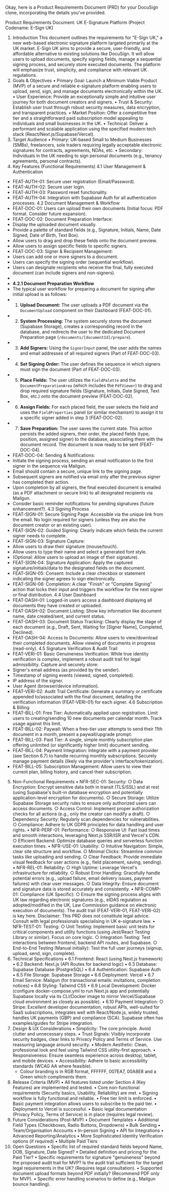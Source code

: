 Okay, here is a Product Requirements Document (PRD) for your DocuSign clone, incorporating the details you've provided.

Product Requirements Document: UK E-Signature Platform (Project Codename: E-Sign UK)
1. Introduction
This document outlines the requirements for "E-Sign UK," a new web-based electronic signature platform targeted primarily at the UK market. E-Sign UK aims to provide a secure, user-friendly, and affordable alternative to existing solutions like DocuSign. It will allow users to upload documents, specify signing fields, manage a sequential signing process, and securely store executed documents. The platform will emphasize trust, simplicity, and compliance with relevant UK regulations.
2. Goals & Objectives
    • Primary Goal: Launch a Minimum Viable Product (MVP) of a secure and reliable e-signature platform enabling users to upload, send, sign, and manage documents electronically within the UK.
    • User Experience: Provide an exceptionally simple and intuitive user journey for both document creators and signers.
    • Trust & Security: Establish user trust through robust security measures, data encryption, and transparent practices.
    • Market Position: Offer a competitive free tier and a straightforward paid subscription model appealing to individuals and small businesses in the UK.
    • Technical: Deliver a performant and scalable application using the specified modern tech stack (React/Next.js/Supabase/Vercel).
3. Target Audience
    • Primary: UK-based Small to Medium Businesses (SMBs), freelancers, sole traders requiring legally acceptable electronic signatures for contracts, agreements, NDAs, etc.
    • Secondary: Individuals in the UK needing to sign personal documents (e.g., tenancy agreements, personal contracts).
4. Key Features (Functional Requirements)
4.1 User Management & Authentication
* FEAT-AUTH-01: Secure user registration (Email/Password).
* FEAT-AUTH-02: Secure user login.
* FEAT-AUTH-03: Password reset functionality.
* FEAT-AUTH-04: Integration with Supabase Auth for all authentication processes.
4.2 Document Management & Workflow
* FEAT-DOC-01: Users can upload their own documents (Initial focus: PDF format. Consider future expansion).
* FEAT-DOC-02: Document Preparation Interface:
* Display the uploaded document visually.
* Provide a palette of standard fields (e.g., Signature, Initials, Name, Date Signed, Date of Birth, Text Box).
* Allow users to drag and drop these fields onto the document preview.
* Allow users to assign specific fields to specific signers.
* FEAT-DOC-03: Signer & Recipient Management:
* Users can add one or more signers to a document.
* Users can specify the signing order (sequential workflow).
* Users can designate recipients who receive the final, fully executed document (can include signers and non-signers).
*
* **4.2.1 Document Preparation Workflow**
* The typical user workflow for preparing a document for signing after initial upload is as follows:
* 1.  **Upload Document:** The user uploads a PDF document via the `DocumentUpload` component on their Dashboard (FEAT-DOC-01).
* 2.  **System Processing:** The system securely stores the document (Supabase Storage), creates a corresponding record in the database, and redirects the user to the dedicated Document Preparation page (`/documents/[documentId]/prepare`).
* 3.  **Add Signers:** Using the `SignerInput` panel, the user adds the names and email addresses of all required signers (Part of FEAT-DOC-03).
* 4.  **Set Signing Order:** The user defines the sequence in which signers must sign the document (Part of FEAT-DOC-03).
* 5.  **Place Fields:** The user utilizes the `FieldPalette` and the `DocumentPreparationArea` (which includes the `PdfViewer`) to drag and drop required signature fields (Signature, Initials, Date Signed, Text Box, etc.) onto the document preview (FEAT-DOC-02).
* 6.  **Assign Fields:** For each placed field, the user selects the field and uses the `FieldProperties` panel (or similar mechanism) to assign it to a specific signer added in step 3 (FEAT-DOC-02).
* 7.  **Save Preparation:** The user saves the current state. This action persists the added signers, their order, the placed fields (type, position, assigned signer) to the database, associating them with the document record. The document is now ready to be sent (FEAT-DOC-04).
* FEAT-DOC-04: Sending & Notifications:
* Initiate the signing process, sending an email notification to the first signer in the sequence via Mailgun.
* Email should contain a secure, unique link to the signing page.
* Subsequent signers are notified via email only after the previous signer has completed their action.
* Upon completion by all signers, the final executed document is emailed (as a PDF attachment or secure link) to all designated recipients via Mailgun.
* Consider basic reminder notifications for pending signatures (future enhancement?).
4.3 Signing Process
* FEAT-SIGN-01: Secure Signing Page: Accessible via the unique link from the email. No login required for signers (unless they are also the document creator or an existing user).
* FEAT-SIGN-02: Guided Signing: Clearly indicate which fields the current signer needs to complete.
* FEAT-SIGN-03: Signature Capture:
* Allow users to draw their signature (mouse/touch).
* Allow users to type their name and select a generated font style.
* (Optional: Allow users to upload an image of their signature).
* FEAT-SIGN-04: Signature Application: Apply the captured signature/initials/data to the designated fields on the document.
* FEAT-SIGN-05: Consent: Include a clear checkbox or statement indicating the signer agrees to sign electronically.
* FEAT-SIGN-06: Completion: A clear "Finish" or "Complete Signing" action that locks their input and triggers the workflow for the next signer or final distribution.
4.4 User Dashboard
* FEAT-DASH-01: Logged-in users access a dashboard displaying all documents they have created or uploaded.
* FEAT-DASH-02: Document Listing: Show key information like document name, date created/sent, and current status.
* FEAT-DASH-03: Document Status Tracking: Clearly display the stage of each document (e.g., Draft, Sent, Waiting for [Signer Name], Completed, Declined).
* FEAT-DASH-04: Access to Documents: Allow users to view/download their completed documents. Allow viewing of documents in progress (read-only).
4.5 Signature Verification & Audit Trail
* FEAT-VERI-01: Basic Genuineness Verification: While true identity verification is complex, implement a robust audit trail for legal admissibility. Capture and securely store:
* Signer's email address (as provided by the sender).
* Timestamp of signing events (viewed, signed, completed).
* IP address of the signer.
* User Agent (browser/device information).
* FEAT-VERI-02: Audit Trail Certificate: Generate a summary or certificate appended to/associated with the final document, detailing the verification information (FEAT-VERI-01) for each signer.
4.6 Subscription & Billing
* FEAT-BILL-01: Free Tier: Automatically applied upon registration. Limit users to creating/sending 10 new documents per calendar month. Track usage against this limit.
* FEAT-BILL-02: Paywall: When a free-tier user attempts to send their 11th document in a month, present a paywall/upgrade prompt.
* FEAT-BILL-03: Paid Tier: A single, simple monthly subscription plan offering unlimited (or significantly higher limit) document sending.
* FEAT-BILL-04: Payment Integration: Integrate with a payment provider (see Section 6.7) to handle recurring monthly subscriptions. Securely manage payment details (likely via the provider's interface/tokenization).
* FEAT-BILL-05: Subscription Management: Allow users to view their current plan, billing history, and cancel their subscription.
5. Non-Functional Requirements
    • NFR-SEC-01: Security: 
        ○ Data Encryption: Encrypt sensitive data both in transit (TLS/SSL) and at rest (using Supabase's built-in database encryption and potentially application-level encryption for documents).
        ○ Secure Storage: Utilize Supabase Storage security rules to ensure only authorized users can access documents.
        ○ Access Control: Implement proper authorization checks for all actions (e.g., only the creator can modify a draft).
        ○ Dependency Security: Regularly scan dependencies for vulnerabilities.
        ○ Compliance: Adhere to UK GDPR principles for data handling and user rights.
    • NFR-PERF-01: Performance: 
        ○ Responsive UI: Fast load times and smooth interactions, leveraging Next.js SSR/ISR and Vercel's CDN.
        ○ Efficient Backend: Optimize database queries and serverless function execution times.
    • NFR-USE-01: Usability: 
        ○ Intuitive Navigation: Simple, clear site structure and workflow.
        ○ Minimal Clicks: Streamline common tasks like uploading and sending.
        ○ Clear Feedback: Provide immediate visual feedback for user actions (e.g., field placement, saving, sending).
    • NFR-REL-01: Reliability: 
        ○ High Uptime: Leverage Vercel's infrastructure for reliability.
        ○ Robust Error Handling: Gracefully handle potential errors (e.g., upload failure, email delivery issues, payment failures) with clear user messages.
        ○ Data Integrity: Ensure document and signature data is stored accurately and consistently.
    • NFR-COMP-01: Compliance (UK Specific): 
        ○ Ensure the signing process aligns with UK law regarding electronic signatures (e.g., eIDAS regulation as adopted/modified in the UK, Law Commission guidance on electronic execution of documents). The audit trail (FEAT-VERI-01, FEAT-VERI-02) is key here. Disclaimer: This PRD does not constitute legal advice. Consult with legal professionals specialising in UK e-signature law.
    • NFR-TEST-01: Testing: 
        ○ Unit Testing: Implement basic unit tests for critical components and utility functions (using Jest/React Testing Library or similar). Focus on core logic.
        ○ Integration Testing: Test interactions between frontend, backend API routes, and Supabase.
        ○ End-to-End Testing (Manual initially): Test the full user journeys (signup, upload, send, sign, complete).
6. Technical Specifications
    • 6.1 Frontend: React (using Next.js framework)
    • 6.2 Backend: Next.js (API Routes for backend logic)
    • 6.3 Database: Supabase Database (PostgreSQL)
    • 6.4 Authentication: Supabase Auth
    • 6.5 File Storage: Supabase Storage
    • 6.6 Deployment: Vercel
    • 6.7 Email Service: Mailgun (for transactional emails: invitations, completion notices)
    • 6.8 Styling: Tailwind CSS
    • 6.9 Local Development: Docker (configure docker-compose.yml to run Next.js app and potentially Supabase locally via its CLI/Docker image to mirror Vercel/Supabase cloud environment as closely as possible).
    • 6.10 Payment Integration: 
        ○ Stripe: Excellent developer documentation, robust APIs, well-suited for SaaS subscriptions, integrates well with React/Node.js, widely trusted, handles UK payments (GBP) and compliance (SCA). Supabase often has examples/guides for Stripe integration.
7. Design & UX Considerations
    • Simplicity: The core principle. Avoid clutter and unnecessary steps.
    • Trust Signals: Visibly incorporate security badges, clear links to Privacy Policy and Terms of Service. Use reassuring language around security.
    • Modern Aesthetic: Clean, professional look and feel using Tailwind CSS utility-first approach.
    • Responsiveness: Ensure seamless experience across desktop, tablet, and mobile devices.
    • Accessibility: Adhere to basic accessibility standards (WCAG AA where feasible).
    - Colour branding is in RGB format, FFFFFF, 007EA7, 00A8E8 and a Green which compliments them. 
8. Release Criteria (MVP)
    • All features listed under Section 4 (Key Features) are implemented and tested.
    • Core non-functional requirements (Security basics, Usability, Reliability) are met.
    • Signing workflow is fully functional and reliable.
    • Free tier limit is enforced.
    • Basic payment integration allows users to subscribe to the paid tier.
    • Deployment to Vercel is successful.
    • Basic legal documentation (Privacy Policy, Terms of Service) is in place (requires legal review).
9. Future Considerations (Post-MVP)
    • Document Templates
    • Additional Field Types (Checkboxes, Radio Buttons, Dropdowns)
    • Bulk Sending
    • Team/Organisation Accounts
    • In-person Signing
    • API for Integrations
    • Advanced Reporting/Analytics
    • More Sophisticated Identity Verification options (if required)
    • Multiple Paid Tiers
10. Open Questions
    • Specific list of required standard fields beyond Name, DOB, Signature, Date Signed?
    • Detailed definition and pricing for the Paid Tier?
    • Specific requirements for signature "genuineness" beyond the proposed audit trail for MVP? Is the audit trail sufficient for the target legal requirements in the UK? (Requires legal consultation).
    • Supported document upload formats beyond PDF initially? (Recommend PDF only for MVP).
    • Specific error handling scenarios to define (e.g., Mailgun bounce handling).
